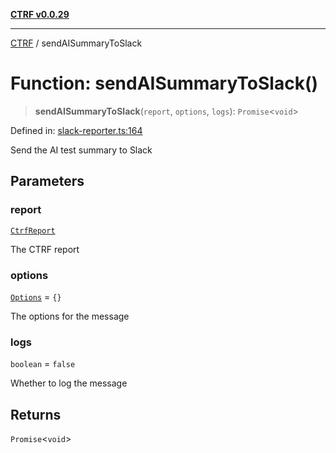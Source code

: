 [**CTRF v0.0.29**](../README.md)

***

[CTRF](../README.md) / sendAISummaryToSlack

# Function: sendAISummaryToSlack()

> **sendAISummaryToSlack**(`report`, `options`, `logs`): `Promise`\<`void`\>

Defined in: [slack-reporter.ts:164](https://github.com/ctrf-io/slack-ctrf/blob/main/src/slack-reporter.ts#L164)

Send the AI test summary to Slack

## Parameters

### report

[`CtrfReport`](../interfaces/CtrfReport.md)

The CTRF report

### options

[`Options`](../interfaces/Options.md) = `{}`

The options for the message

### logs

`boolean` = `false`

Whether to log the message

## Returns

`Promise`\<`void`\>
